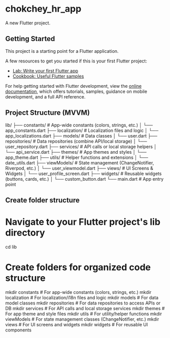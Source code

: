 # chokchey_hr_app

A new Flutter project.

## Getting Started

This project is a starting point for a Flutter application.

A few resources to get you started if this is your first Flutter project:

- [Lab: Write your first Flutter app](https://docs.flutter.dev/get-started/codelab)
- [Cookbook: Useful Flutter samples](https://docs.flutter.dev/cookbook)

For help getting started with Flutter development, view the
[online documentation](https://docs.flutter.dev/), which offers tutorials,
samples, guidance on mobile development, and a full API reference.


##  Project Structure (MVVM)
lib/
├── constants/             # App-wide constants (colors, strings, etc.)
│   └── app_constants.dart
├── localization/          # Localization files and logic
│   └── app_localizations.dart
├── models/                # Data classes
│   └── user.dart
├── repositories/          # Data repositories (combine API/local storage)
│   └── user_repository.dart
├── services/              # API calls or local storage helpers
│   └── api_service.dart
├── themes/                # App themes and styles
│   └── app_theme.dart
├── utils/                 # Helper functions and extensions
│   └── date_utils.dart
├── viewModels/            # State management (ChangeNotifier, Riverpod, etc.)
│   └── user_viewmodel.dart
├── views/                 # UI Screens & Widgets
│   └── user_profile_screen.dart
├── widgets/               # Reusable widgets (buttons, cards, etc.)
│   └── custom_button.dart
└── main.dart              # App entry point

## Create folder structure
# Navigate to your Flutter project's lib directory
cd lib

# Create folders for organized code structure
mkdir constants        # For app-wide constants (colors, strings, etc.)
mkdir localization     # For localization/i18n files and logic
mkdir models           # For data model classes
mkdir repositories     # For data repositories to access APIs or DB
mkdir services         # For API calls and local storage services
mkdir themes           # For app theme and style files
mkdir utils            # For utility/helper functions
mkdir viewModels       # For state management classes (ChangeNotifier, etc.)
mkdir views            # For UI screens and widgets
mkdir widgets          # For reusable UI components
